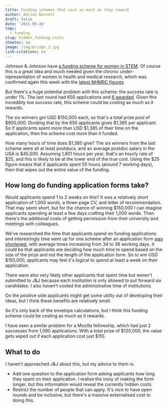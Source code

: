 ```yaml
---
title: Funding schemes that cost as much as they reward
author: Adrian Barnett
draft: false
date: '2021-09-16'
tags:
  - funding
slug: hidden_funding_costs
showtoc: no
image: /img/bridge_3.jpg
link-citations: no
---
```


Johnson & Johnson have [a funding scheme for women in STEM](https://www.jnj.com/wistem2d/award-criteria). Of course this is a great idea and much needed given the chronic under-representation of women in health and medical research, which was confirmed again this week with the [latest NHMRC figures](https://twitter.com/AAMRI_Aus/status/1437967939941003265).

But there's a huge potential problem with this scheme: the success rate is under 1%. The last round had 650 applications and [6 awarded](https://www.jnj.com/johnson-johnson-announces-six-global-winners-for-the-2021-women-in-stem2d-scholar-awards). Given this incredibly low success rate, this scheme could be costing as much as it rewards.

The six winners got USD \$150,000 each, so that's a total prize pool of \$900,000. Dividing that by the 650 applicants gives $1,385 per applicant. So if applicants spent more than USD \$1,385 of their time on the application, then the scheme cost more than it funded. 

How many hours of time does \$1,385 give? The six winners from the last scheme were all at least postdocs, and an average postdoc salary in the USA is \$45,000. Assuming 1,801 hours per year, that's an hourly rate of \$25, and this is likely to be at the lower end of the true cost. Using the \$25 figure means that if applicants spent 55 hours (around 7 working days), then that wipes out the entire value of the funding. 

## How long do funding application forms take?

Would applicants spend 1 to 2 weeks on this? It was a relatively short application of 1,000 words, a three-page CV, and letter of recommendation. That may seem short, but for the chance of winning \$150,000 I can imagine applicants spending at least a few days crafting their 1,000 words. Then there's the additional costs of getting permission from their university and meetings with colleagues. 

We've researched the time that applicants spend on funding applications and interestingly time went up for one scheme after an application form [was shortened](https://bmjopen.bmj.com/content/5/1/e006912), with average times increasing from 34 to 38 working days. It could be that applicants are deciding how much time to spend based on the size of the prize and not the length of the application form. So to win USD \$150,000, applicants may feel it's logical to spend at least a week on their application.

There were also very likely other applicants that spent time but weren't submitted to J&J because each institution is only allowed to put forward six candidates. I also haven't costed the administrative time of institutions. 

On the positive side applicants might get some utility out of developing their ideas, but I think these benefits are relatively small. 

So it's only back of the envelope calculations, but I think this funding scheme could be costing as much as it rewards.

I have seen a similar problem for a Mozilla fellowship, which had just 2 successes from 1,090 applications. With a total prize of \$120,000, the value gets wiped out if each application cost just \$110.

## What to do

I haven't approached J&J about this, but my advice to them is:

* Add one question to the application form asking applicants how long they spent on their application. I realise the irony of making the form longer, but this information would reveal the currently hidden costs.
* Restrict the number of people that can apply. It's nice to have open rounds and be inclusive, but there's a massive externalised cost to doing this.
